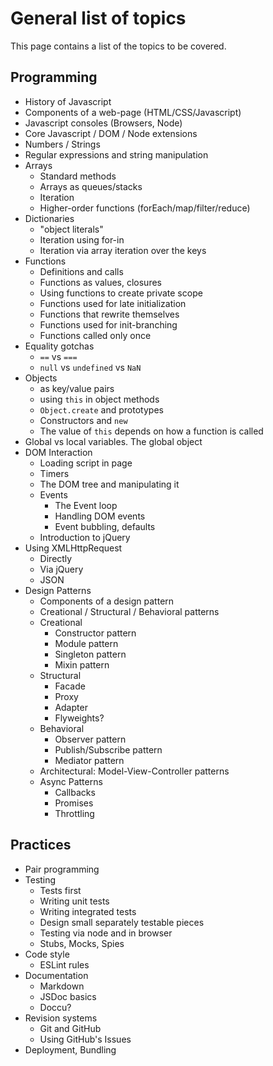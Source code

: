 # General list of topics

This page contains a list of the topics to be covered.

## Programming

- History of Javascript
- Components of a web-page (HTML/CSS/Javascript)
- Javascript consoles (Browsers, Node)
- Core Javascript / DOM / Node extensions
- Numbers / Strings
- Regular expressions and string manipulation
- Arrays
   - Standard methods
   - Arrays as queues/stacks
   - Iteration
   - Higher-order functions (forEach/map/filter/reduce)
- Dictionaries
   - "object literals"
   - Iteration using for-in
   - Iteration via array iteration over the keys
- Functions
   - Definitions and calls
   - Functions as values, closures
   - Using functions to create private scope
   - Functions used for late initialization
   - Functions that rewrite themselves
   - Functions used for init-branching
   - Functions called only once
- Equality gotchas
   - `==` vs `===`
   - `null` vs `undefined` vs `NaN`
- Objects
   - as key/value pairs
   - using `this` in object methods
   - `Object.create` and prototypes
   - Constructors and `new`
   - The value of `this` depends on how a function is called
- Global vs local variables. The global object
- DOM Interaction
   - Loading script in page
   - Timers
   - The DOM tree and manipulating it
   - Events
      - The Event loop
      - Handling DOM events
      - Event bubbling, defaults
   - Introduction to jQuery
- Using XMLHttpRequest
   - Directly
   - Via jQuery
   - JSON
- Design Patterns
   - Components of a design pattern
   - Creational / Structural / Behavioral patterns
   - Creational
      - Constructor pattern
      - Module pattern
      - Singleton pattern
      - Mixin pattern
   - Structural
      - Facade
      - Proxy
      - Adapter
      - Flyweights?
   - Behavioral
      - Observer pattern
      - Publish/Subscribe pattern
      - Mediator pattern
   - Architectural: Model-View-Controller patterns
   - Async Patterns
      - Callbacks
      - Promises
      - Throttling

## Practices

- Pair programming
- Testing
   - Tests first
   - Writing unit tests
   - Writing integrated tests
   - Design small separately testable pieces
   - Testing via node and in browser
   - Stubs, Mocks, Spies
- Code style
   - ESLint rules
- Documentation
   - Markdown
   - JSDoc basics
   - Doccu?
- Revision systems
   - Git and GitHub
   - Using GitHub's Issues
- Deployment, Bundling

